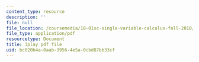 ```yaml
---
content_type: resource
description: ''
file: null
file_location: /coursemedia/18-01sc-single-variable-calculus-fall-2010/bc020b4a0aab39564e5a0cbd87bb33cf_JXPe2J069c.pdf
file_type: application/pdf
resourcetype: Document
title: 3play pdf file
uid: bc020b4a-0aab-3956-4e5a-0cbd87bb33cf
---
```


